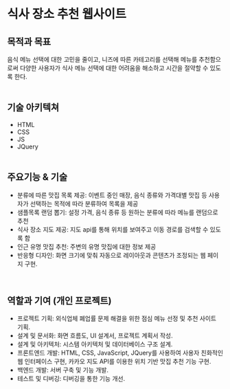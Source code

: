 식사 장소 추천 웹사이트
=============

목적과 목표
-------------
음식 메뉴 선택에 대한 고민을 줄이고, 니즈에 따른 카테고리를 선택해 메뉴를 추천함으로써 
다양한 사용자가 식사 메뉴 선택에 대한 어려움을 해소하고 시간을 절약할 수 있도록 한다.
<br/><br/>

기술 아키텍쳐
-------------
  - HTML
  - CSS
  - JS
  - JQuery
<br/><br/>

주요기능 & 기술
-------------
  - 분류에 따른 맛집 목록 제공: 이벤트 중인 매장, 음식 종류와 가격대별 맛집 등 사용자가 선택하는 목적에 따라 분류하여 목록을 제공
  - 샘플목록 랜덤 뽑기: 설정 가격, 음식 종류 등 원하는 분류에 따라 메뉴를 랜덤으로 추천
  - 식사 장소 지도 제공: 지도 api를 통해 위치를 보여주고 이동 경로를 검색할 수 있도록 함
  - 인근 유명 맛집 추천: 주변의 유명 맛집에 대한 정보 제공
  - 반응형 디자인: 화면 크기에 맞춰 자동으로 레이아웃과 콘텐츠가 조정되는 웹 페이지 구현.
<br/>

역할과 기여 (개인 프로젝트)
-------------
  - 프로젝트 기획: 외식업체 폐업률 문제 해결을 위한 점심 메뉴 선정 및 추천 사이트 기획.
  - 설계 및 문서화: 화면 흐름도, UI 설계서, 프로젝트 계획서 작성.
  - 설계 및 아키텍처: 시스템 아키텍처 및 데이터베이스 구조 설계.
  - 프론트엔드 개발: HTML, CSS, JavaScript, JQuery를 사용하여 사용자 친화적인 웹 인터페이스    구현, 카카오 지도 API를 이용한 위치 기반 맛집 추천 기능 구현.
  - 백엔드 개발: 서버 구축 및 기능 개발.
  - 테스트 및 디버깅: 디버깅을 통한 기능 개선.

